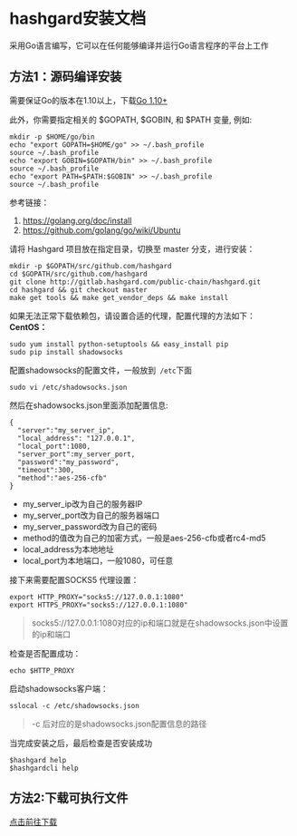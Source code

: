 # hashgard安装文档 #
采用Go语言编写，它可以在任何能够编译并运行Go语言程序的平台上工作

## 方法1：源码编译安装 ##
需要保证Go的版本在1.10以上，下载[Go 1.10+](https://golang.org/dl)

此外，你需要指定相关的 $GOPATH, $GOBIN, 和 $PATH 变量, 例如:

```
mkdir -p $HOME/go/bin
echo "export GOPATH=$HOME/go" >> ~/.bash_profile
source ~/.bash_profile
echo "export GOBIN=$GOPATH/bin" >> ~/.bash_profile
source ~/.bash_profile
echo "export PATH=$PATH:$GOBIN" >> ~/.bash_profile
source ~/.bash_profile
```
参考链接：
1. https://golang.org/doc/install
2. https://github.com/golang/go/wiki/Ubuntu


请将 Hashgard 项目放在指定目录，切换至 master 分支，进行安装：

```
mkdir -p $GOPATH/src/github.com/hashgard
cd $GOPATH/src/github.com/hashgard
git clone http://gitlab.hashgard.com/public-chain/hashgard.git
cd hashgard && git checkout master
make get tools && make get_vendor_deps && make install

```
如果无法正常下载依赖包，请设置合适的代理，配置代理的方法如下：
**CentOS：**
```
sudo yum install python-setuptools && easy_install pip
sudo pip install shadowsocks
```

配置shadowsocks的配置文件，一般放到``` /etc```下面
```
sudo vi /etc/shadowsocks.json
```
然后在shadowsocks.json里面添加配置信息:
```
{
  "server":"my_server_ip",
  "local_address": "127.0.0.1",
  "local_port":1080,
  "server_port":my_server_port,
  "password":"my_password",
  "timeout":300,
  "method":"aes-256-cfb"
}
```
- my_server_ip改为自己的服务器IP
- my_server_port改为自己的服务器端口
- my_server_password改为自己的密码
- method的值改为自己的加密方式，一般是aes-256-cfb或者rc4-md5
- local_address为本地地址
- local_port为本地端口，一般1080，可任意


接下来需要配置SOCKS5 代理设置：
```
export HTTP_PROXY="socks5://127.0.0.1:1080"
export HTTPS_PROXY="socks5://127.0.0.1:1080"
```
>socks5://127.0.0.1:1080对应的ip和端口就是在shadowsocks.json中设置的ip和端口

检查是否配置成功：
```
echo $HTTP_PROXY
```
启动shadowsocks客户端：
```
sslocal -c /etc/shadowsocks.json 
```

>-c 后对应的是shadowsocks.json配置信息的路径

当完成安装之后，最后检查是否安装成功

```
$hashgard help
$hashgardcli help
```

## 方法2:下载可执行文件
[点击前往下载](https://github.com/hashgard/hashgard/releases)




